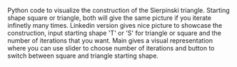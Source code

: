Python code to visualize the construction of the Sierpinski triangle.
Starting shape square or triangle, both will give the same picture if you iterate infinetly many times.
Linkedin version gives nice picture to showcase the construction, input starting shape 'T' or 'S' for triangle or square and the number of iterations that you want.
Main gives a visual representation where you can use slider to choose number of iterations and button to switch between square and triangle starting shape.
